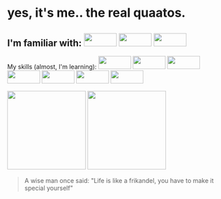 # yes, it's me.. the real quaatos.

I'm familiar with:
<img height="30px" width="75px" display="inline" src="https://img.shields.io/badge/iOS-000000?style=for-the-badge&logo=ios&logoColor=white"/>
<img height="30px" width="75px" display="inline" src="https://img.shields.io/badge/Windows-0078D6?style=for-the-badge&logo=windows&logoColor=white"/>
<img height="30px" width="75px" display="inline" src="https://img.shields.io/badge/Ubuntu-E95420?style=for-the-badge&logo=ubuntu&logoColor=white"/>
-------------------------------------------------------
My skills (almost, I'm learning):
<img height="30px" width="75px" src="https://img.shields.io/badge/MySQL-00000F?style=for-the-badge&logo=mysql&logoColor=white">
<img height="30px" width="75px" display="inline" src="https://img.shields.io/badge/C%23-239120?style=for-the-badge&logo=c-sharp&logoColor=white"/>
<img height="30px" width="75px" display="inline" src="https://img.shields.io/badge/Python-3776AB?style=for-the-badge&logo=python&logoColor=white"/>
<img height="30px" width="75px" display="inline" src="https://img.shields.io/badge/HTML-239120?style=for-the-badge&logo=html5&logoColor=white"/>
<img height="30px" width="75px" display="inline" src="https://img.shields.io/badge/CSS-239120?&style=for-the-badge&logo=css3&logoColor=white"/>
<img height="30px" width="75px" display="inline" src="https://img.shields.io/badge/JavaScript-F7DF1E?style=for-the-badge&logo=javascript&logoColor=black"/>
<img height="30px" width="75px" display="inline" src="https://img.shields.io/badge/PHP-777BB4?style=for-the-badge&logo=php&logoColor=white">

<img height="180px" display="inline" src="https://github-readme-stats.vercel.app/api?username=quaatos&show_icons=true&hide_border=true&&count_private=true&include_all_commits=true"/>
<img height="180px" display="inline" src="https://github-readme-stats.vercel.app/api/top-langs/?username=quaatos&theme=blue-green">
                   
> A wise man once said: "Life is like a frikandel, you have to make it special yourself"